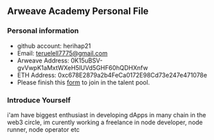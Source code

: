## Arweave Academy Personal File

### Personal information

- github account: herihap21
- Email: teruelell7775@gmail.com
- Arweave Address: 0K15uBSV-gvVwpK1aMxtWXeH5lUVd5GHF60hQDHXnfw
- ETH Address: 0xc678E2879a2b4FeCa0172E98Cd73e247e471078e
- Please finish this [form](https://docs.google.com/forms/d/e/1FAIpQLSfWA5fIIcBgmRppm3jNz5vmf9Mai_QMVil-2pO4r7YKn_Zhtw/viewform?usp=sf_link) to join in the talent pool.

### Introduce Yourself
 i'am have biggest enthusiast in developing dApps in many chain in the web3 circle, im curently working a freelance in node developer, node runner, node operator etc